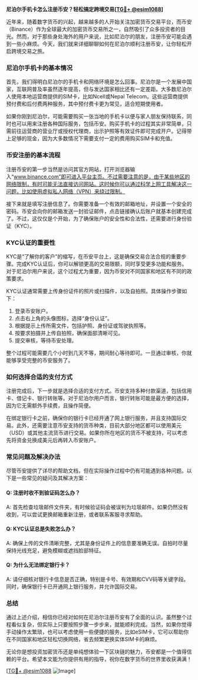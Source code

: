 **尼泊尔手机卡怎么注册币安？轻松搞定跨境交易[[TG💪+ @esim1088](https://t.me/s/esim1088)]**

近年来，随着数字货币的兴起，越来越多的人开始关注加密货币交易平台，而币安（Binance）作为全球最大的加密货币交易所之一，自然吸引了众多投资者的目光。然而，对于那些身处海外的用户来说，比如尼泊尔的朋友，注册币安可能会遇到一些小麻烦。今天，我们就来详细聊聊如何在尼泊尔顺利注册币安，让你轻松开启跨境交易之旅。

### 尼泊尔手机卡的基本情况

首先，我们得明白尼泊尔的手机卡和网络环境是怎么回事。尼泊尔是一个发展中国家，互联网普及率虽然逐年提高，但与发达国家相比还有一定差距。大多数尼泊尔人使用本地运营商提供的SIM卡，比如Ncell或Nepal Telecom。这些运营商提供预付费和后付费两种服务，其中预付费卡更为常见，适合短期使用者。

如果你刚到尼泊尔，可能需要购买一张当地的手机卡以便与家人朋友保持联系，同时也可以用来注册各种国际服务，包括币安。购买手机卡的过程其实非常简单，只需前往运营商的营业厅或授权代理商，出示护照等有效证件即可完成开户。记得带上足够的现金，因为大多数情况下需要支付一定的费用购买SIM卡和充值。

### 币安注册的基本流程

注册币安的第一步当然是访问其官方网站，打开浏览器输入“www.binance.com”即可进入平台主页。不过需要注意的是，由于某些地区的网络限制，有时可能无法直接访问网站。这时候你可以通过科学上网工具解决这一问题，比如使用虚拟私人网络（VPN）来绕过限制。

接下来就是填写注册信息了。你需要准备一个有效的邮箱地址，并设置一个安全的密码。币安会向你的邮箱发送一封验证邮件，点击链接确认后账户就基本创建完成了。不过，这仅仅是个开始，为了确保账户的安全性和合法性，还需要进行身份验证（KYC）。

### KYC认证的重要性

KYC是“了解你的客户”的缩写，在币安平台上，这是确保交易合法合规的重要步骤。完成KYC认证后，你可以解锁更高的交易限额，同时享受更多功能和服务。对于尼泊尔用户来说，这个过程尤为重要，因为币安对不同国家和地区有不同的政策要求。

KYC认证通常需要上传身份证件的照片或扫描件，以及自拍照。具体操作步骤如下：

1. 登录币安账户。
2. 点击右上角的头像图标，选择“身份认证”。
3. 根据提示上传所需文件，包括护照、身份证或驾驶执照等。
4. 按要求拍摄并上传自拍照，确保面部清晰可见。
5. 提交审核，等待币安处理。

整个过程可能需要几个小时到几天不等，期间耐心等待即可。一旦通过审核，你就能够享受完整的币安服务了。

### 如何选择合适的支付方式

注册完成后，下一步就是选择合适的支付方式。币安支持多种付款渠道，包括信用卡、借记卡、银行转账等。对于尼泊尔用户而言，银行转账可能是最方便的选择，因为它无需额外手续费，且操作简便。

在绑定银行卡之前，确保你的银行卡已经开通了网上银行服务，并且支持国际交易。此外，还需要注意币安支持的货币种类，目前大部分地区都可以使用美元（USD）或其他主流货币进行交易。如果你所在地区的货币不被支持，可以考虑先将资金兑换成美元后再转入币安账户。

### 常见问题及解决办法

尽管币安提供了详尽的帮助文档，但在实际操作过程中仍有可能遇到各种问题。以下是一些常见的疑问及其解决方案：

#### Q: 注册时收不到验证码怎么办？
A: 首先检查垃圾邮件文件夹，有时候验证码会被误判为垃圾邮件。如果仍然没有收到，可以尝试更换邮箱重新注册，或者联系客服寻求帮助。

#### Q: KYC认证总是失败怎么办？
A: 确保上传的文件清晰完整，尤其是身份证件上的信息要准确无误。自拍时尽量保持光线充足，避免模糊或遮挡脸部特征。

#### Q: 为什么无法绑定银行卡？
A: 请仔细核对银行卡信息是否正确，特别是卡号、有效期和CVV码等关键字段。同时，确保银行卡已开通网上银行服务，并允许国际交易。

### 总结

通过上述介绍，相信你已经对如何在尼泊尔注册币安有了全面的认识。虽然整个过程看似复杂，但实际上只要按照步骤一步步来，就能顺利完成。当然，如果你觉得手动操作太繁琐，也可以考虑使用一些便捷的服务，比如eSIM卡，它可以帮助你在不同国家和地区轻松切换网络，省去频繁更换实体SIM卡的麻烦。

无论你是想投资加密货币还是单纯想体验一下区块链的魅力，币安都是一个值得信赖的平台。希望本文能为你提供有用的指导，祝你在数字货币的世界里收获满满！ 

[[TG💪+ @esim1088](https://t.me/s/esim1088) ![Image](https://i.postimg.cc/4NQfJmqS/Snipaste-2025-05-13-00-14-12.png)]